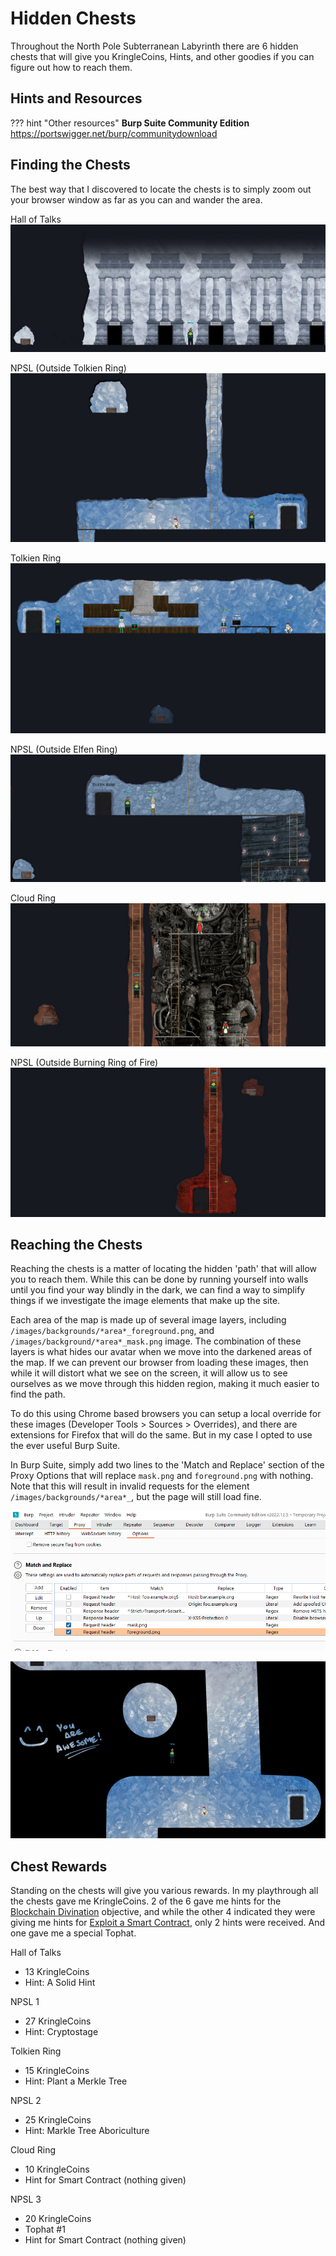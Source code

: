 # Hidden Chests

Throughout the North Pole Subterranean Labyrinth there are 6 hidden chests that will give you KringleCoins, Hints, and other goodies if you can figure out how to reach them.

## Hints and Resources

??? hint "Other resources"
    **Burp Suite Community Edition**<br>
    <a href="https://portswigger.net/burp/communitydownload">https://portswigger.net/burp/communitydownload</a>

## Finding the Chests

The best way that I discovered to locate the chests is to simply zoom out your browser window as far as you can and wander the area.

Hall of Talks
![](chest1_location.png)

NPSL (Outside Tolkien Ring)
![](chest2_location.png)

Tolkien Ring
![](chest3_location.png)

NPSL (Outside Elfen Ring)
![](chest4_location.png)

Cloud Ring
![](chest5_location.png)

NPSL (Outside Burning Ring of Fire)
![](chest6_location.png)




## Reaching the Chests

Reaching the chests is a matter of locating the hidden 'path' that will allow you to reach them.  While this can be done by running yourself into walls until you find your way blindly in the dark, we can find a way to simplify things if we investigate the image elements that make up the site.

Each area of the map is made up of several image layers, including `/images/backgrounds/*area*_foreground.png`, and `/images/background/*area*_mask.png` image.  The combination of these layers is what hides our avatar when we move into the darkened areas of the map.  If we can prevent our browser from loading these images, then while it will distort what we see on the screen, it will allow us to see ourselves as we move through this hidden region, making it much easier to find the path.

To do this using Chrome based browsers you can setup a local override for these images (Developer Tools > Sources > Overrides), and there are extensions for Firefox that will do the same.  But in my case I opted to use the ever useful Burp Suite.

In Burp Suite, simply add two lines to the 'Match and Replace' section of the Proxy Options that will replace `mask.png` and `foreground.png` with nothing.  Note that this will result in invalid requests for the element `/images/backgrounds/*area*_`, but the page will still load fine.

![](burp.png)

![](youareawesome.png)


## Chest Rewards

Standing on the chests will give you various rewards.  In my playthrough all the chests gave me KringleCoins.  2 of the 6 gave me hints for the <a href="../../quests/Recover_the_Burning_Ring_of_Fire/15_Blockchain_Divination/">Blockchain Divination</a> objective, and while the other 4 indicated they were giving me hints for <a href="../../quests/Recover_the_Burning_Ring_of_Fire/16_Exploit_a_Smart_Contract/">Exploit a Smart Contract</a>, only 2 hints were received.  And one gave me a special Tophat.

Hall of Talks

* 13 KringleCoins
* Hint: A Solid Hint

NPSL 1

* 27 KringleCoins
* Hint: Cryptostage

Tolkien Ring

* 15 KringleCoins
* Hint: Plant a Merkle Tree

NPSL 2

* 25 KringleCoins
* Hint: Markle Tree Aboriculture

Cloud Ring

* 10 KringleCoins
* Hint for Smart Contract (nothing given)

NPSL 3

* 20 KringleCoins
* Tophat #1
* Hint for Smart Contract (nothing given)



